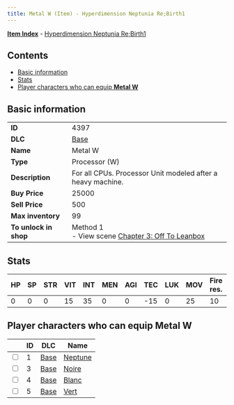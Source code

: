 ```yaml
---
title: Metal W (Item) - Hyperdimension Neptunia Re;Birth1
---
```


[**Item Index**](/neptunia/rb1/item/index.html) - [Hyperdimension Neptunia Re;Birth1](/neptunia/rb1)

## Contents

- [Basic information](#basic-information)
- [Stats](#stats)
- [Player characters who can equip **Metal W**](#player-characters-who-can-equip-metal-w)

## Basic information

|   |   |
| -- | -- |
| **ID** | 4397 |
| **DLC** | [Base](/neptunia/rb1/dlc/1-base.html) |
| **Name** | Metal W |
| **Type** | Processor (W) |
| **Description** | For all CPUs. Processor Unit modeled after a heavy machine. |
| **Buy Price** | 25000 |
| **Sell Price** | 500 |
| **Max inventory** | 99 |
| **To unlock in shop** | Method 1<br />- View scene [Chapter 3: Off To Leanbox](/neptunia/rb1/scene/1-301-chapter-3-off-to-leanbox.html) |


## Stats

| HP | SP | STR | VIT | INT | MEN | AGI | TEC | LUK | MOV | Fire res. | Ice res. | Wind res. | Lightning res. |
| -- | -- | --- | --- | --- | --- | --- | --- | --- | --- | --------- | -------- | --------- | -------------- |
| 0 | 0 | 0 | 15 | 35 | 0 | 0 | -15 | 0 | 25 | 10 | 10 | 10 | 10 |


## Player characters who can equip **Metal W**

|    | ID | DLC | Name |
| -- | -- | --- | ---- |
| <input type="checkbox" id="rb1-player-1-1" class="trackbox" /> | 1 | [Base](/neptunia/rb1/dlc/1-base.html) | [Neptune](/neptunia/rb1/player/1-1-neptune.html) |
| <input type="checkbox" id="rb1-player-1-3" class="trackbox" /> | 3 | [Base](/neptunia/rb1/dlc/1-base.html) | [Noire](/neptunia/rb1/player/1-3-noire.html) |
| <input type="checkbox" id="rb1-player-1-4" class="trackbox" /> | 4 | [Base](/neptunia/rb1/dlc/1-base.html) | [Blanc](/neptunia/rb1/player/1-4-blanc.html) |
| <input type="checkbox" id="rb1-player-1-5" class="trackbox" /> | 5 | [Base](/neptunia/rb1/dlc/1-base.html) | [Vert](/neptunia/rb1/player/1-5-vert.html) |
